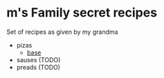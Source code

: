 # m's Family secret recipes

Set of recipes as given by my grandma

- pizas 
    - [base]( ./pizzas/base.md)
- sauses (TODO)
- preads (TODO)
